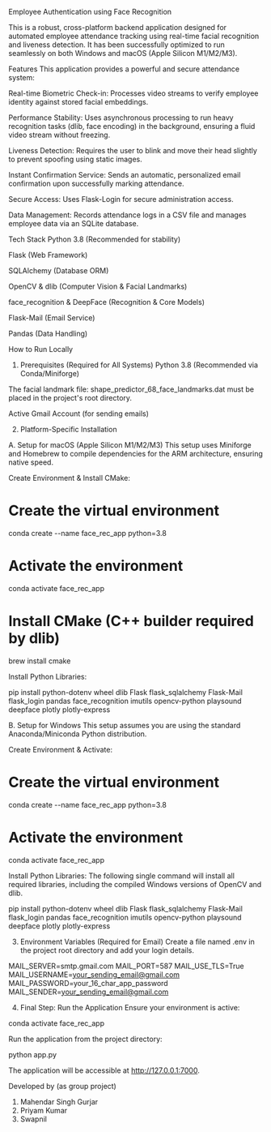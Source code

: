 Employee Authentication using Face Recognition

This is a robust, cross-platform backend application designed for automated employee attendance tracking using real-time facial recognition and liveness detection. It has been successfully optimized to run seamlessly on both Windows and macOS (Apple Silicon M1/M2/M3).

Features
This application provides a powerful and secure attendance system:

Real-time Biometric Check-in: Processes video streams to verify employee identity against stored facial embeddings.

Performance Stability: Uses asynchronous processing to run heavy recognition tasks (dlib, face encoding) in the background, ensuring a fluid video stream without freezing.

Liveness Detection: Requires the user to blink and move their head slightly to prevent spoofing using static images.

Instant Confirmation Service: Sends an automatic, personalized email confirmation upon successfully marking attendance.

Secure Access: Uses Flask-Login for secure administration access.

Data Management: Records attendance logs in a CSV file and manages employee data via an SQLite database.

Tech Stack
Python 3.8 (Recommended for stability)

Flask (Web Framework)

SQLAlchemy (Database ORM)

OpenCV & dlib (Computer Vision & Facial Landmarks)

face_recognition & DeepFace (Recognition & Core Models)

Flask-Mail (Email Service)

Pandas (Data Handling)

How to Run Locally
1. Prerequisites (Required for All Systems)
Python 3.8 (Recommended via Conda/Miniforge)

The facial landmark file: shape_predictor_68_face_landmarks.dat must be placed in the project's root directory.

Active Gmail Account (for sending emails)

2. Platform-Specific Installation

A. Setup for macOS (Apple Silicon M1/M2/M3)
This setup uses Miniforge and Homebrew to compile dependencies for the ARM architecture, ensuring native speed.

Create Environment & Install CMake:

# Create the virtual environment
conda create --name face_rec_app python=3.8 

# Activate the environment
conda activate face_rec_app

# Install CMake (C++ builder required by dlib)
brew install cmake 

Install Python Libraries:

pip install python-dotenv wheel dlib Flask flask_sqlalchemy Flask-Mail flask_login pandas face_recognition imutils opencv-python playsound deepface plotly plotly-express


B. Setup for Windows
This setup assumes you are using the standard Anaconda/Miniconda Python distribution.

Create Environment & Activate:

# Create the virtual environment
conda create --name face_rec_app python=3.8 

# Activate the environment
conda activate face_rec_app

Install Python Libraries:
The following single command will install all required libraries, including the compiled Windows versions of OpenCV and dlib.

pip install python-dotenv wheel dlib Flask flask_sqlalchemy Flask-Mail flask_login pandas face_recognition imutils opencv-python playsound deepface plotly plotly-express

3. Environment Variables (Required for Email)
Create a file named .env in the project root directory and add your login details.

MAIL_SERVER=smtp.gmail.com
MAIL_PORT=587
MAIL_USE_TLS=True
MAIL_USERNAME=your_sending_email@gmail.com
MAIL_PASSWORD=your_16_char_app_password
MAIL_SENDER=your_sending_email@gmail.com 

4. Final Step: Run the Application
Ensure your environment is active:

conda activate face_rec_app

Run the application from the project directory:

python app.py

The application will be accessible at http://127.0.0.1:7000.

Developed by (as group project)

1. Mahendar Singh Gurjar
2. Priyam Kumar
3. Swapnil
